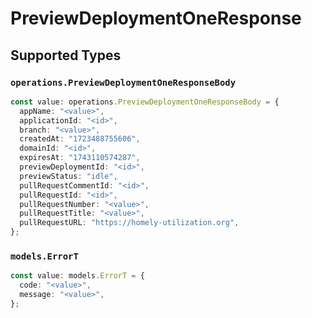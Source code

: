 # PreviewDeploymentOneResponse


## Supported Types

### `operations.PreviewDeploymentOneResponseBody`

```typescript
const value: operations.PreviewDeploymentOneResponseBody = {
  appName: "<value>",
  applicationId: "<id>",
  branch: "<value>",
  createdAt: "1723488755606",
  domainId: "<id>",
  expiresAt: "1743110574287",
  previewDeploymentId: "<id>",
  previewStatus: "idle",
  pullRequestCommentId: "<id>",
  pullRequestId: "<id>",
  pullRequestNumber: "<value>",
  pullRequestTitle: "<value>",
  pullRequestURL: "https://homely-utilization.org",
};
```

### `models.ErrorT`

```typescript
const value: models.ErrorT = {
  code: "<value>",
  message: "<value>",
};
```

